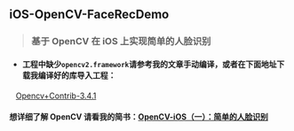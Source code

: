 ## iOS-OpenCV-FaceRecDemo
>### 基于 OpenCV 在 iOS 上实现简单的人脸识别
+ #### 工程中缺少`opencv2.framework`请参考我的文章手动编译，或者在下面地址下载我编译好的库导入工程：
    [Opencv+Contrib-3.4.1](https://pan.baidu.com/s/14T7oAZ2maS3hLMba3FujBQ)
#### 想详细了解 OpenCV 请看我的简书：[OpenCV-iOS（一）：简单的人脸识别](https://www.jianshu.com/p/5dd08b8ed437)
